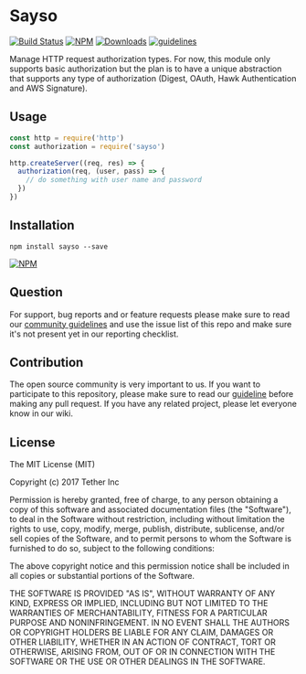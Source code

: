 # Sayso

[![Build Status](https://travis-ci.org/petrofeed/sayso.svg?branch=master)](https://travis-ci.org/petrofeed/sayso)
[![NPM](https://img.shields.io/npm/v/sayso.svg)](https://www.npmjs.com/package/sayso)
[![Downloads](https://img.shields.io/npm/dm/sayso.svg)](http://npm-stat.com/charts.html?package=sayso)
[![guidelines](https://tether.github.io/contribution-guide/badge-guidelines.svg)](https://github.com/tether/contribution-guide)

Manage HTTP request authorization types. For now, this module only supports basic authorization but the plan is to have a unique abstraction that supports any type of authorization (Digest, OAuth, Hawk Authentication and AWS Signature).

## Usage

```js
const http = require('http')
const authorization = require('sayso')

http.createServer((req, res) => {
  authorization(req, (user, pass) => {
    // do something with user name and password
  })
})
```

## Installation

```shell
npm install sayso --save
```

[![NPM](https://nodei.co/npm/sayso.png)](https://nodei.co/npm/sayso/)


## Question

For support, bug reports and or feature requests please make sure to read our
<a href="https://github.com/tether/contribution-guide/blob/master/community.md" target="_blank">community guidelines</a> and use the issue list of this repo and make sure it's not present yet in our reporting checklist.

## Contribution

The open source community is very important to us. If you want to participate to this repository, please make sure to read our <a href="https://github.com/tether/contribution-guide" target="_blank">guideline</a> before making any pull request. If you have any related project, please let everyone know in our wiki.
## License


The MIT License (MIT)

Copyright (c) 2017 Tether Inc

Permission is hereby granted, free of charge, to any person obtaining a copy of this software and associated documentation files (the "Software"), to deal in the Software without restriction, including without limitation the rights to use, copy, modify, merge, publish, distribute, sublicense, and/or sell copies of the Software, and to permit persons to whom the Software is furnished to do so, subject to the following conditions:

The above copyright notice and this permission notice shall be included in all copies or substantial portions of the Software.

THE SOFTWARE IS PROVIDED "AS IS", WITHOUT WARRANTY OF ANY KIND, EXPRESS OR IMPLIED, INCLUDING BUT NOT LIMITED TO THE WARRANTIES OF MERCHANTABILITY, FITNESS FOR A PARTICULAR PURPOSE AND NONINFRINGEMENT. IN NO EVENT SHALL THE AUTHORS OR COPYRIGHT HOLDERS BE LIABLE FOR ANY CLAIM, DAMAGES OR OTHER LIABILITY, WHETHER IN AN ACTION OF CONTRACT, TORT OR OTHERWISE, ARISING FROM, OUT OF OR IN CONNECTION WITH THE SOFTWARE OR THE USE OR OTHER DEALINGS IN THE SOFTWARE.
